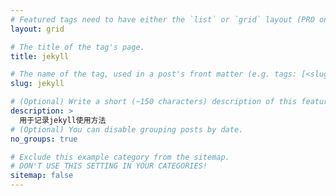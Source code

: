 ```yaml
---
# Featured tags need to have either the `list` or `grid` layout (PRO only).
layout: grid

# The title of the tag's page.
title: jekyll

# The name of the tag, used in a post's front matter (e.g. tags: [<slug>]).
slug: jekyll

# (Optional) Write a short (~150 characters) description of this featured tag.
description: >
  用于记录jekyll使用方法
# (Optional) You can disable grouping posts by date.
no_groups: true

# Exclude this example category from the sitemap.
# DON'T USE THIS SETTING IN YOUR CATEGORIES!
sitemap: false
---
```

